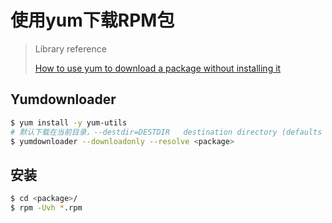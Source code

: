 # 使用yum下载RPM包

> Library reference
>
> [How to use yum to download a package without installing it](https://access.redhat.com/solutions/10154)

## Yumdownloader

```bash
$ yum install -y yum-utils
# 默认下载在当前目录，--destdir=DESTDIR	destination directory (defaults to current directory)
$ yumdownloader --downloadonly --resolve <package>
```

## 安装

```bash
$ cd <package>/
$ rpm -Uvh *.rpm
```






